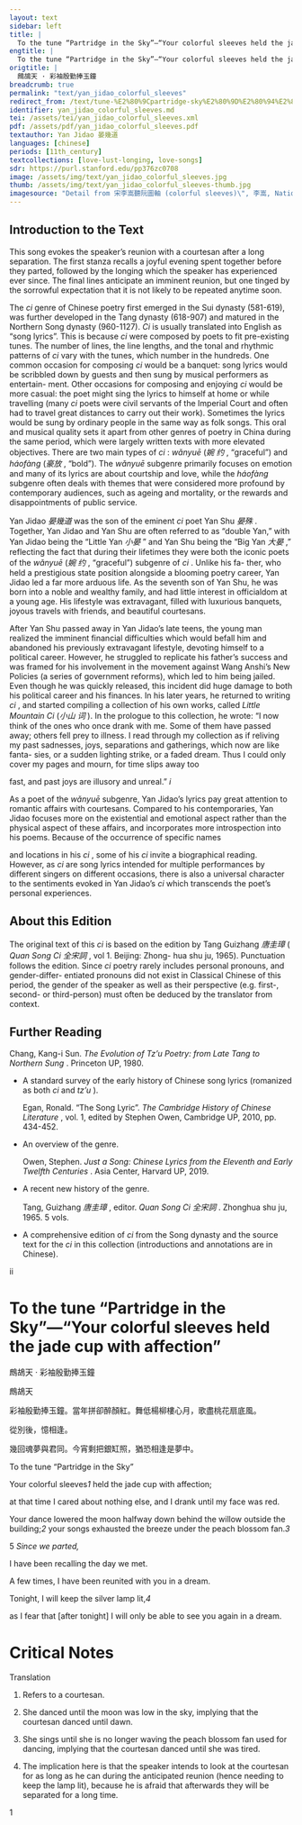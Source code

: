 ```yaml
---
layout: text
sidebar: left
title: |
  To the tune “Partridge in the Sky”—“Your colorful sleeves held the jade cup with affection” | 鷓鴣天 · 彩袖殷勤捧玉鐘
engtitle: |
  To the tune “Partridge in the Sky”—“Your colorful sleeves held the jade cup with affection”
origtitle: |
  鷓鴣天 · 彩袖殷勤捧玉鐘
breadcrumb: true
permalink: "text/yan_jidao_colorful_sleeves"
redirect_from: /text/tune-%E2%80%9Cpartridge-sky%E2%80%9D%E2%80%94%E2%80%9Cyour-colorful-sleeves-held-jade-cup-affection%E2%80%9D
identifier: yan_jidao_colorful_sleeves.md
tei: /assets/tei/yan_jidao_colorful_sleeves.xml
pdf: /assets/pdf/yan_jidao_colorful_sleeves.pdf
textauthor: Yan Jidao 晏幾道
languages: [chinese]
periods: [11th_century]
textcollections: [love-lust-longing, love-songs]
sdr: https://purl.stanford.edu/pp376zc0708
image: /assets/img/text/yan_jidao_colorful_sleeves.jpg
thumb: /assets/img/text/yan_jidao_colorful_sleeves-thumb.jpg
imagesource: "Detail from 宋李嵩聽阮圖軸 (colorful sleeves)\", 李嵩, National Palace Museum, Accession Number: K2A000106N000000000PAA [Public Domain]"
---
```

<h2>Introduction to the Text</h2>
<p>This song evokes the speaker’s reunion with a courtesan after a long separation. The first stanza recalls a joyful evening spent together before they parted, followed by the longing which the speaker has experienced ever since. The final lines anticipate an imminent reunion, but one tinged by the sorrowful expectation that it is not likely to be repeated anytime soon.</p>

<p>The <i> ci </i> genre of Chinese poetry first emerged in the Sui dynasty (581-619), was further developed in the Tang dynasty (618-907) and matured in the Northern Song dynasty (960-1127). <i> Ci </i> is usually translated into English as “song lyrics”. This is because <i> ci </i> were composed by poets to fit pre-existing tunes. The number of lines, the line lengths, and the tonal and rhythmic patterns of <i> ci </i> vary with the tunes, which number in the hundreds. One common occasion for composing <i> ci </i> would be a banquet: song lyrics would be scribbled down by guests and then sung by musical performers as entertain- ment. Other occasions for composing and enjoying <i> ci </i> would be more casual: the poet might sing the lyrics to himself at home or while travelling (many <i> ci </i> poets were civil servants of the Imperial Court and often had to travel great distances to carry out their work). Sometimes the lyrics would be sung by ordinary people in the same way as folk songs. This oral and musical quality sets it apart from other genres of poetry in China during the same period, which were largely written texts with more elevated objectives. There are two main types of <i> ci</i> : <i> wǎnyuē </i> (<em>婉 约</em> , “graceful”) and <i> háofàng </i> (<em>豪放</em> , “bold”). The <i> wǎnyuē </i> subgenre primarily focuses on emotion and many of its lyrics are about courtship and love, while the <i> háofàng </i> subgenre often deals with themes that were considered more profound by contemporary audiences, such as ageing and mortality, or the rewards and disappointments of public service.</p>

<p>Yan Jidao <em>晏幾道</em> was the son of the eminent <i> ci </i> poet Yan Shu <em>晏殊</em> . Together, Yan Jidao and Yan Shu are often referred to as “double Yan,” with Yan Jidao being the “Little Yan <em>小晏</em> ” and Yan Shu being the “Big Yan <em>大晏</em> ,” reflecting the fact that during their lifetimes they were both the iconic poets of the <i> wǎnyuē </i> (<em>婉 约</em> , “graceful”) subgenre of <i> ci</i> . Unlike his fa- ther, who held a prestigious state position alongside a blooming poetry career, Yan Jidao led a far more arduous life. As the seventh son of Yan Shu, he was born into a noble and wealthy family, and had little interest in officialdom at a young age. His lifestyle was extravagant, filled with luxurious banquets, joyous travels with friends, and beautiful courtesans.</p>

<p>After Yan Shu passed away in Yan Jidao’s late teens, the young man realized the imminent financial difficulties which would befall him and abandoned his previously extravagant lifestyle, devoting himself to a political career. However, he struggled to replicate his father’s success and was framed for his involvement in the movement against Wang Anshi’s New Policies (a series of government reforms), which led to him being jailed. Even though he was quickly released, this incident did huge damage to both his political career and his finances. In his later years, he returned to writing <i> ci</i> , and started compiling a collection of his own works, called <i> Little Mountain Ci </i> (<em>小山 词</em> ). In the prologue to this collection, he wrote: “I now think of the ones who once drank with me. Some of them have passed away; others fell prey to illness. I read through my collection as if reliving my past sadnesses, joys, separations and gatherings, which now are like fanta- sies, or a sudden lighting strike, or a faded dream. Thus I could only cover my pages and mourn, for time slips away too</p>
<p>fast, and past joys are illusory and unreal.” <em>i</em></p>

<p>As a poet of the <i> wǎnyuē </i> subgenre, Yan Jidao’s lyrics pay great attention to romantic affairs with courtesans. Compared to his contemporaries, Yan Jidao focuses more on the existential and emotional aspect rather than the physical aspect of these affairs, and incorporates more introspection into his poems. Because of the occurrence of specific names</p>
<p>and locations in his <i> ci</i> , some of his <i> ci </i> invite a biographical reading. However, as <i> ci </i> are song lyrics intended for multiple performances by different singers on different occasions, there is also a universal character to the sentiments evoked in Yan Jidao’s <i> ci </i> which transcends the poet’s personal experiences.</p>

<h2>About this Edition</h2>
<p>The original text of this <i> ci </i> is based on the edition by Tang Guizhang <em>唐圭璋</em> (<i> Quan Song Ci </i> <em>全宋詞</em> , vol 1. Beijing: Zhong- hua shu ju, 1965). Punctuation follows the edition. Since <i> ci </i> poetry rarely includes personal pronouns, and gender-differ- entiated pronouns did not exist in Classical Chinese of this period, the gender of the speaker as well as their perspective (e.g. first-, second- or third-person) must often be deduced by the translator from context.</p>

<h2>Further Reading</h2>
<p>Chang, Kang-i Sun. <i> The Evolution of Tz’u Poetry: from Late Tang to Northern Sung</i> . Princeton UP, 1980.</p>
<ul id="l1">
<li data-list-text="•">
<p>A standard survey of the early history of Chinese song lyrics (romanized as both <em>ci</em> and <em>tz’u</em> ).</p>
<p>Egan, Ronald. “The Song Lyric”. <i> The Cambridge History of Chinese Literature</i> , vol. 1, edited by Stephen Owen, Cambridge UP, 2010, pp. 434-452.</p>
</li>
<li data-list-text="•">
<p>An overview of the genre.</p>
<p>Owen, Stephen. <i> Just a Song: Chinese Lyrics from the Eleventh and Early Twelfth Centuries</i> . Asia Center, Harvard UP, 2019.</p>
</li>
<li data-list-text="•">
<p>A recent new history of the genre.</p>
<p>Tang, Guizhang <em>唐圭璋</em> , editor. <i> Quan Song Ci </i> <em>全宋詞</em> . Zhonghua shu ju, 1965. 5 vols.</p>
</li>
<li data-list-text="•">
<p>A comprehensive edition of <em>ci</em> from the Song dynasty and the source text for the <em>ci</em> in this collection (introductions and annotations are in Chinese).</p>
</li>
</ul>

<p>ii</p>
<h1>To the tune “Partridge in the Sky”—“Your colorful sleeves held the jade cup with affection”</h1>
<p>鷓鴣天 · 彩袖殷勤捧玉鐘</p>

<p>鷓鴣天</p>

<p>彩袖殷勤捧玉鐘。當年拼卻醉顏紅。舞低楊柳樓心月，歌盡桃花扇底風。</p>

<p>從別後，憶相逢。</p>
<p>幾回魂夢與君同。今宵剩把銀缸照，猶恐相逢是夢中。</p>
<p>To the tune “Partridge in the Sky”</p>

<p>Your colorful sleeves<em>1</em> held the jade cup with affection;</p>
<p>at that time I cared about nothing else, and I drank until my face was red.</p>
<p>Your dance lowered the moon halfway down behind the willow outside the building;<em>2</em> your songs exhausted the breeze under the peach blossom fan.<em>3</em></p>

<p>5 <em>Since we parted,</em></p>
<p>I have been recalling the day we met.</p>
<p>A few times, I have been reunited with you in a dream.</p>
<p>Tonight, I will keep the silver lamp lit,<em>4</em></p>
<p>as I fear that [after tonight] I will only be able to see you again in a dream.</p>

<h1>Critical Notes</h1>

<p>Translation</p>
<ol id="l2">
<li data-list-text="1">
<p>Refers to a courtesan.</p>
</li>
<li data-list-text="2">
<p>She danced until the moon was low in the sky, implying that the courtesan danced until dawn.</p>
</li>
<li data-list-text="3">
<p>She sings until she is no longer waving the peach blossom fan used for dancing, implying that the courtesan danced until she was tired.</p>
</li>
<li data-list-text="4">
<p>The implication here is that the speaker intends to look at the courtesan for as long as he can during the anticipated reunion (hence needing to keep the lamp lit), because he is afraid that afterwards they will be separated for a long time.</p>
</li>
</ol>

<p>1</p>
